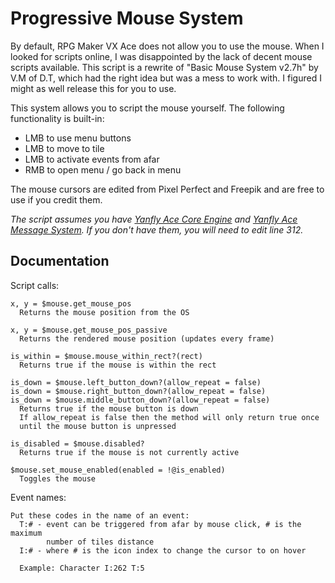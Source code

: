 # Progressive Mouse System
By default, RPG Maker VX Ace does not allow you to use the mouse. When I looked for scripts online, I was disappointed by the lack of decent mouse scripts available. This script is a rewrite of "Basic Mouse System v2.7h" by V.M of D.T, which had the right idea but was a mess to work with. I figured I might as well release this for you to use.

This system allows you to script the mouse yourself. The following functionality is built-in:
- LMB to use menu buttons
- LMB to move to tile
- LMB to activate events from afar
- RMB to open menu / go back in menu

The mouse cursors are edited from Pixel Perfect and Freepik and are free to use if you credit them.

*The script assumes you have [Yanfly Ace Core Engine](https://github.com/Archeia/YEARepo/blob/master/Core/Ace_Core_Engine.rb) and [Yanfly Ace Message System](https://github.com/Archeia/YEARepo/blob/master/Core/Ace_Message_System.rb). If you don't have them, you will need to edit line 312.*

## Documentation

Script calls:

    x, y = $mouse.get_mouse_pos
      Returns the mouse position from the OS
    
    x, y = $mouse.get_mouse_pos_passive
      Returns the rendered mouse position (updates every frame)
    
    is_within = $mouse.mouse_within_rect?(rect)
      Returns true if the mouse is within the rect
    
    is_down = $mouse.left_button_down?(allow_repeat = false)
    is_down = $mouse.right_button_down?(allow_repeat = false)
    is_down = $mouse.middle_button_down?(allow_repeat = false)
      Returns true if the mouse button is down
      If allow_repeat is false then the method will only return true once
      until the mouse button is unpressed
    
    is_disabled = $mouse.disabled?
      Returns true if the mouse is not currently active
    
    $mouse.set_mouse_enabled(enabled = !@is_enabled)
      Toggles the mouse
    
Event names:
  
    Put these codes in the name of an event:
      T:# - event can be triggered from afar by mouse click, # is the maximum
            number of tiles distance
      I:# - where # is the icon index to change the cursor to on hover
      
      Example: Character I:262 T:5
